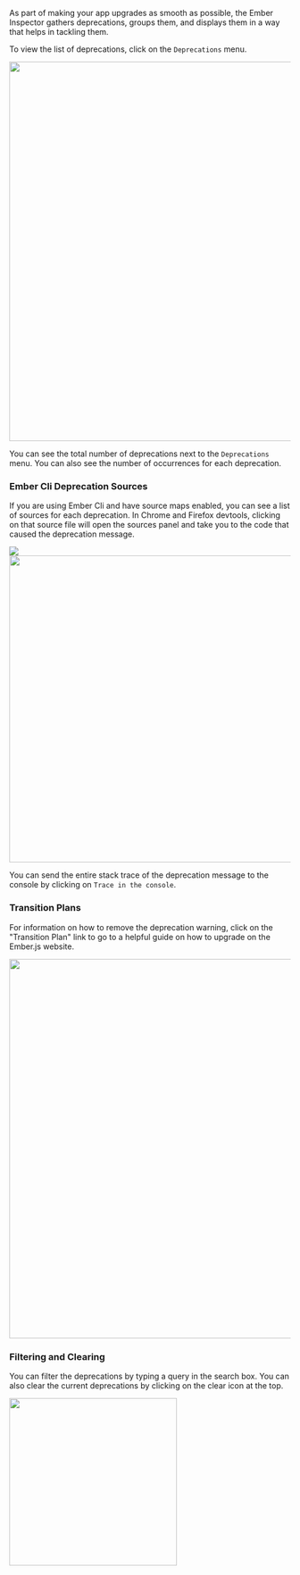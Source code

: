 As part of making your app upgrades as smooth as possible, the
Ember Inspector gathers deprecations, groups them, and displays them in a
way that helps in tackling them.

To view the list of deprecations, click on the `Deprecations` menu.

<img src="../../images/guides/ember-inspector/deprecations-screenshot.png" width="680"/>

You can see the total number of deprecations next to the `Deprecations` menu.
You can also see the number of occurrences for each deprecation.

### Ember Cli Deprecation Sources

If you are using Ember Cli and have source maps enabled, you can see a
list of sources for each deprecation. In Chrome and Firefox devtools,
clicking on that source file will open the sources panel and take you to
the code that caused the deprecation message.

<img src="../../images/guides/ember-inspector/deprecations-source.png" />

<img src="../../images/guides/ember-inspector/deprecations-sources-panel.png" width="550"/>

You can send the entire stack trace of the deprecation message to the
console by clicking on `Trace in the console`.


### Transition Plans

For information on how to remove the deprecation warning,
click on the "Transition Plan" link to go to a helpful guide on how to
upgrade on the Ember.js website.

<img src="../../images/guides/ember-inspector/deprecations-transition-plan.png" width="680" />


### Filtering and Clearing

You can filter the deprecations by typing a query in the search box.
You can also clear the current deprecations by clicking on the clear icon
at the top.

<img src="../../images/guides/ember-inspector/deprecations-toolbar.png"
width="300"/>
